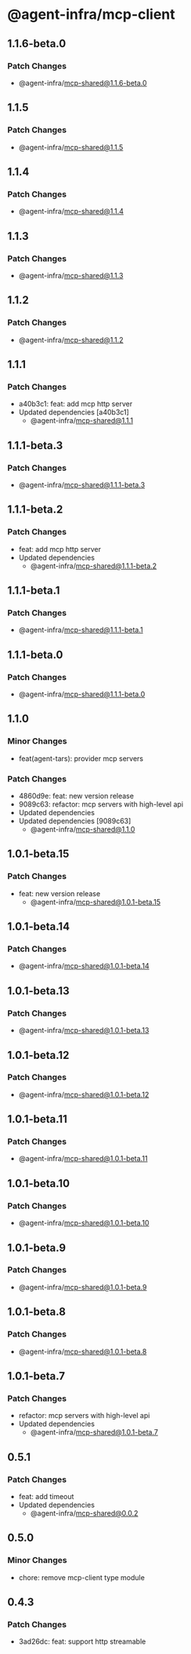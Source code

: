 # @agent-infra/mcp-client

## 1.1.6-beta.0

### Patch Changes

- @agent-infra/mcp-shared@1.1.6-beta.0

## 1.1.5

### Patch Changes

- @agent-infra/mcp-shared@1.1.5

## 1.1.4

### Patch Changes

- @agent-infra/mcp-shared@1.1.4

## 1.1.3

### Patch Changes

- @agent-infra/mcp-shared@1.1.3

## 1.1.2

### Patch Changes

- @agent-infra/mcp-shared@1.1.2

## 1.1.1

### Patch Changes

- a40b3c1: feat: add mcp http server
- Updated dependencies [a40b3c1]
  - @agent-infra/mcp-shared@1.1.1

## 1.1.1-beta.3

### Patch Changes

- @agent-infra/mcp-shared@1.1.1-beta.3

## 1.1.1-beta.2

### Patch Changes

- feat: add mcp http server
- Updated dependencies
  - @agent-infra/mcp-shared@1.1.1-beta.2

## 1.1.1-beta.1

### Patch Changes

- @agent-infra/mcp-shared@1.1.1-beta.1

## 1.1.1-beta.0

### Patch Changes

- @agent-infra/mcp-shared@1.1.1-beta.0

## 1.1.0

### Minor Changes

- feat(agent-tars): provider mcp servers

### Patch Changes

- 4860d9e: feat: new version release
- 9089c63: refactor: mcp servers with high-level api
- Updated dependencies
- Updated dependencies [9089c63]
  - @agent-infra/mcp-shared@1.1.0

## 1.0.1-beta.15

### Patch Changes

- feat: new version release
  - @agent-infra/mcp-shared@1.0.1-beta.15

## 1.0.1-beta.14

### Patch Changes

- @agent-infra/mcp-shared@1.0.1-beta.14

## 1.0.1-beta.13

### Patch Changes

- @agent-infra/mcp-shared@1.0.1-beta.13

## 1.0.1-beta.12

### Patch Changes

- @agent-infra/mcp-shared@1.0.1-beta.12

## 1.0.1-beta.11

### Patch Changes

- @agent-infra/mcp-shared@1.0.1-beta.11

## 1.0.1-beta.10

### Patch Changes

- @agent-infra/mcp-shared@1.0.1-beta.10

## 1.0.1-beta.9

### Patch Changes

- @agent-infra/mcp-shared@1.0.1-beta.9

## 1.0.1-beta.8

### Patch Changes

- @agent-infra/mcp-shared@1.0.1-beta.8

## 1.0.1-beta.7

### Patch Changes

- refactor: mcp servers with high-level api
- Updated dependencies
  - @agent-infra/mcp-shared@1.0.1-beta.7

## 0.5.1

### Patch Changes

- feat: add timeout
- Updated dependencies
  - @agent-infra/mcp-shared@0.0.2

## 0.5.0

### Minor Changes

- chore: remove mcp-client type module

## 0.4.3

### Patch Changes

- 3ad26dc: feat: support http streamable
